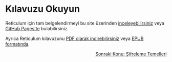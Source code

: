 # Kılavuzu Okuyun
Reticulum için tam belgelendirmeyi bu site üzerinden [inceleyebilirsiniz](manual/index.html) veya [GitHub Pages'te](https://markqvist.github.io/Reticulum/manual/) bulabilirsiniz.

Ayrıca Reticulum kılavuzunu [PDF olarak indirebilirsiniz](manual/Reticulum%20Manual.pdf) veya [EPUB formatında](manual/Reticulum%20Manual.epub).

<p align="right"><a href="crypto_tr.html">Sonraki Konu: Şifreleme Temelleri</a></p>